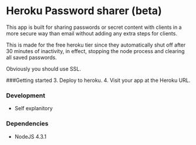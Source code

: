 # Heroku Password sharer (beta)
This app is built for sharing passwords or secret content with clients in a more secure way than email without adding any extra steps for clients.

This is made for the free heroku tier since they automatically shut off after 30 minutes of inactivity, in effect, stopping the node process and clearing all saved passwords.

Obviously you should use SSL.

###Getting started
3. Deploy to heroku.
4. Visit your app at the Heroku URL.

### Development
- Self explanitory

### Dependencies
- NodeJS 4.3.1
